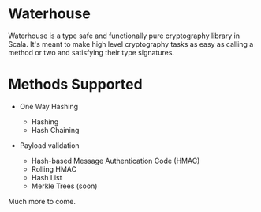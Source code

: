 Waterhouse
==========

Waterhouse is a type safe and functionally pure cryptography library in Scala.
It's meant to make high level cryptography tasks as easy as calling a method
or two and satisfying their type signatures.

Methods Supported
=================

  + One Way Hashing
    + Hashing
    + Hash Chaining
 
  + Payload validation
    + Hash-based Message Authentication Code (HMAC)
    + Rolling HMAC
    + Hash List
    + Merkle Trees (soon)
 
 Much more to come.
